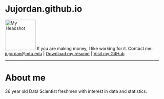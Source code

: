 # Jujordan.github.io
<img src="{{ Jujordan.github.io }}/MTU_headshot.jpg" alt="My Headshot" width="100" height="auto"> If you are making money, I like working for it. Contact me: jujordan@mtu.edu |
[Download my resume](Jordan%20Justin%20Resume%2009-24-2024%202.pdf) | [Visit my GitHub](https://github.com/Jujordan)


---
# About me 
36 year old Data Scientist freshmen with interest in data and statistics. 
